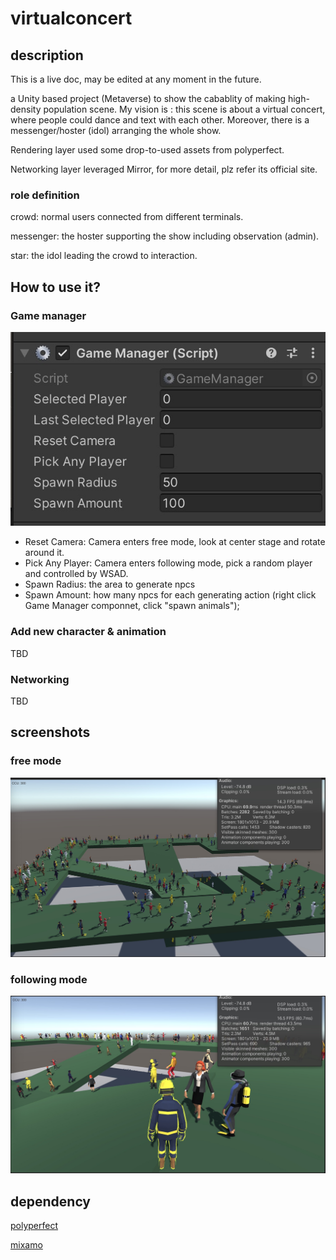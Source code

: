 # virtualconcert

## description

This is a live doc, may be edited at any moment in the future. 

a Unity based project (Metaverse) to show the cabablity of making high-density population scene. My vision is : this scene is about a virtual concert, where people could dance and text with each other. Moreover, there is a messenger/hoster (idol) arranging the whole show.

Rendering layer used some drop-to-used assets from polyperfect.

Networking layer leveraged Mirror, for more detail, plz refer its official site.

### role definition

crowd: normal users connected from different terminals.

messenger: the hoster supporting the show including observation (admin).

star: the idol leading the crowd to interaction.

## How to use it?

### Game manager

![game manager](static/image03.jpg "game manager")

 - Reset Camera: Camera enters free mode, look at center stage and rotate around it.
 - Pick Any Player: Camera enters following mode, pick a random player and controlled by WSAD.
 - Spawn Radius: the area to generate npcs
 - Spawn Amount: how many npcs for each generating action (right click Game Manager componnet, click "spawn animals");

### Add new character & animation

TBD

### Networking

TBD

## screenshots

### free mode
![free camera](static/image01.jpg "free camera")


### following mode
![follow camera](static/image02.jpg "follow camera")


## dependency

[polyperfect](https://assetstore.unity.com/packages/3d/characters/humanoids/low-poly-animated-people-156748)

[mixamo](https://www.mixamo.com/)




